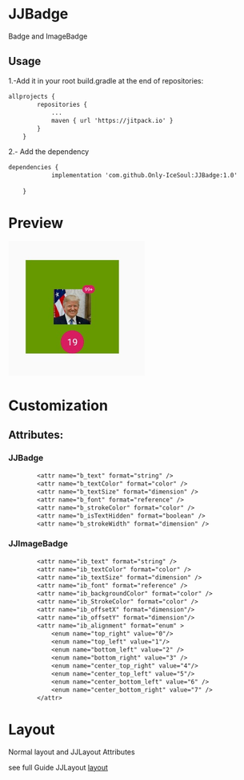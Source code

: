 # JJBadge

Badge and ImageBadge


## Usage

1.-Add it in your root build.gradle at the end of repositories:
```
allprojects {
		repositories {
			...
			maven { url 'https://jitpack.io' }
		}
	}
```
2.- Add the dependency
```
dependencies {
	        implementation 'com.github.Only-IceSoul:JJBadge:1.0'
            
	}
```

# Preview

![Preview](assets/Badge.jpg)



# Customization

## Attributes:

### JJBadge
```
        <attr name="b_text" format="string" />
        <attr name="b_textColor" format="color" />
        <attr name="b_textSize" format="dimension" />
        <attr name="b_font" format="reference" />
        <attr name="b_strokeColor" format="color" />
        <attr name="b_isTextHidden" format="boolean" />
        <attr name="b_strokeWidth" format="dimension" />

```

### JJImageBadge 
```
        <attr name="ib_text" format="string" />
        <attr name="ib_textColor" format="color" />
        <attr name="ib_textSize" format="dimension" />
        <attr name="ib_font" format="reference" />
        <attr name="ib_backgroundColor" format="color" />
        <attr name="ib_StrokeColor" format="color" />
        <attr name="ib_offsetX" format="dimension"/>
        <attr name="ib_offsetY" format="dimension"/>
        <attr name="ib_alignment" format="enum" >
            <enum name="top_right" value="0"/>
            <enum name="top_left" value="1"/>
            <enum name="bottom_left" value="2" />
            <enum name="bottom_right" value="3" />
            <enum name="center_top_right" value="4"/>
            <enum name="center_top_left" value="5"/>
            <enum name="center_bottom_left" value="6" />
            <enum name="center_bottom_right" value="7" />
	    </attr>
```



# Layout

Normal layout and JJLayout Attributes

see full Guide JJLayout [layout](https://github.com/Only-IceSoul/JJLayout/blob/master/README.md)